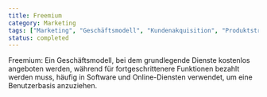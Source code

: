 ```yaml
---
title: Freemium
category: Marketing
tags: ["Marketing", "Geschäftsmodell", "Kundenakquisition", "Produktstrategie"]
status: completed
---
```

Freemium: Ein Geschäftsmodell, bei dem grundlegende Dienste kostenlos angeboten werden, während für fortgeschrittenere Funktionen bezahlt werden muss, häufig in Software und Online-Diensten verwendet, um eine Benutzerbasis anzuziehen.
